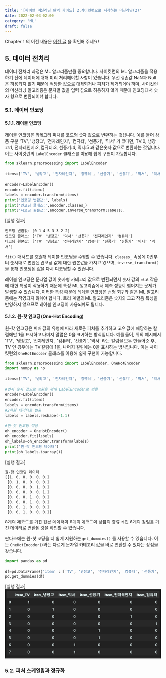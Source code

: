 ```yaml
---
title: '[파이썬 머신러닝 완벽 가이드] 2.사이킷런으로 시작하는 머신러닝(2)'
date: 2022-02-03 02:00
category: 'ML'
draft: false
---
```


Chapter 1 의 이전 내용은 [이전 글](https://kunheekimkr.github.io/ML/chapter2-1/) 을 확인해 주세요!

## 5. 데이터 전처리

데이터 전처리 과정은 ML 알고리즘만큼 중요합니다. 사이킷런의 ML 알고리즘을 적용하기 전에 데이터에 대해 미리 처리해야할 사항이 있습니다. 우선 결손값 NaN과 Null 은 허용되지 않기 때문에 적당한 값으로 대체되거나 피처가 제거되어야 하며, 사이킷런의 머신러닝 알고리즘은 문자열 값을 입력 값으로 허용하지 않기 때문에 인코딩돼서 숫자 형으로 변환되어야 합니다.

### 5.1. 데이터 인코딩

#### 5.1.1. 레이블 인코딩

레이블 인코딩은 카테고리 피처를 코드형 숫자 값으로 변환하는 것입니다. 예를 들어 상품 구분 'TV', '냉장고', '전자레인지', '컴퓨터', '선풍기', '믹서' 가 있다면, TV:0, 냉장고:1, 전자레인지:2, 컴퓨터:3, 선풍기:4, 믹서:5 과 같은숫자 값으로 변환하는 것입니다. 이는 사이킷런의 `LabelEncoder` 클래스를 이용해 쉽게 구현이 가능합니다.

```python
from sklearn.preprocessing import LabelEncoder

items=['TV', '냉장고', '전자레인지', '컴퓨터', '선풍기', '선풍기', '믹서', '믹서']

encoder=LabelEncoder()
encoder.fit(items)
labels = encoder.transform(items)
print('인코딩 변환값:', labels)
print('인코딩 클래스:',encoder.classes_)
print('디코딩 원본값:',encoder.inverse_transform(labels))
```

[실행 결과]

```
인코딩 변환값: [0 1 4 5 3 3 2 2]
인코딩 클래스: ['TV' '냉장고' '믹서' '선풍기' '전자레인지' '컴퓨터']
디코딩 원본값: ['TV' '냉장고' '전자레인지' '컴퓨터' '선풍기' '선풍기' '믹서' '믹서']
```

`fit()` 매서드를 호출해 레이블 인코딩을 수행할 수 있습니다. `classes_` 속성에 0번부터 순서대로 변환된 인코딩 값에 대한 원본값을 가지고 있으며, `inverse_transform()`을 통해 인코딩된 값을 다시 디코딩할 수 있습니다.

레이블 인코딩은 문자열 값이 숫자형 카테고리 값으로 변환되면서 숫자 값의 크고 작음에 대한 특성이 작용하기 때문에 특정 ML 알고리즘에서 예측 성능이 떨어지는 문제가 발생할 수 있습니다. 이러한 특성 때문에 레이블 인코딩은 선형 회귀와 같은 ML 알고리즘에는 적영되지 않아야 합니다. 트리 계열의 ML 알고리즘은 숫자의 크고 작음 특성을 반영하지 않으므로 레이블 인코딩이 사용되어도 됩니다.

#### 5.1.2. 원-핫 인코딩 (One-Hot Encoding)

원-핫 인코딩은 피처 값의 유형에 따라 새로운 피처를 추가하고 고유 값에 해당하는 칼럼에만 1을 표시하고 나머지 말럼은 0을 표시하는 방식입니다. 예를 들어, 위의 예시에서 'TV', '냉장고', '전자레인지', '컴퓨터', '선풍기', '믹서' 라는 칼럼을 모두 만들어준 후, TV 인 경우에는 TV 칼럼에 1을, 나머지 칼럼에는 0을 표시하는 방식입니다. 이는 사이킷런의 `OneHotEncoder` 클래스를 이용해 쉽게 구현이 가능합니다.

```python
from sklearn.preprocessing import LabelEncoder, OneHotEncoder
import numpy as np

items=['TV', '냉장고', '전자레인지', '컴퓨터', '선풍기', '선풍기', '믹서', '믹서']

#먼저 숫자 값으로 변환을 위해 LabelEncoder로 변환
encoder=LabelEncoder()
encoder.fit(items)
labels = encoder.transform(items)
#2차원 데이터로 변환
labels = labels.reshape(-1,1)

#원-핫 인코딩 적용
oh_encoder = OneHotEncoder()
oh_encoder.fit(labels)
oh_labels=oh_encoder.transform(labels)
print('원-핫 인코딩 데이터')
print(oh_labels.toarray())
```

[실행 결과]

```
원-핫 인코딩 데이터
[[1. 0. 0. 0. 0. 0.]
 [0. 1. 0. 0. 0. 0.]
 [0. 0. 0. 0. 1. 0.]
 [0. 0. 0. 0. 0. 1.]
 [0. 0. 0. 1. 0. 0.]
 [0. 0. 0. 1. 0. 0.]
 [0. 0. 1. 0. 0. 0.]
 [0. 0. 1. 0. 0. 0.]]
```

8개의 레코드를 가진 원본 데이터와 8개의 레코드와 상품의 종류 수인 6개의 칼럼을 가진 데이터로 변환된 것을 확인할 수 있습니다.

판다스에는 원-핫 코딩을 더 쉽게 지원하는 `get_dummies()` 를 사용할 수 있습니다. 이는 `OneHotEncoder()`와는 다르게 문자열 카테고리 값을 바로 변환할 수 있다는 장점을 갖습니다.

```python
import pandas as pd

df=pd.DataFrame({'item' : ['TV', '냉장고', '전자레인지', '컴퓨터', '선풍기', '선풍기', '믹서', '믹서']})
pd.get_dummies(df)
```

[실행 결과]
![실행 결과](./images/2-2/1.PNG)

### 5.2. 피처 스케일링과 정규화
